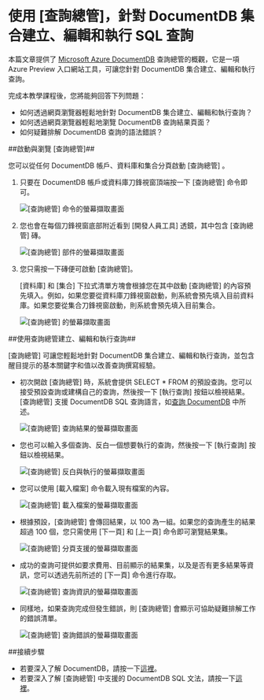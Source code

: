 <properties 
	pageTitle="使用 [查詢總管]，針對 DocumentDB 集合建立、編輯和執行 SQL 查詢 | Microsoft Azure" 
	description="深入了解 DocumentDB 查詢總管是一項 Azure 預覽入口網站工具，可用來針對 DocumentDB 集合建立、編輯和執行 SQL 查詢。" 
	services="documentdb" 
	authors="stephbaron" 
	manager="jhubbard" 
	editor="monicar" 
	documentationCenter=""/>

<tags 
	ms.service="documentdb" 
	ms.workload="data-services" 
	ms.tgt_pltfrm="na" 
	ms.devlang="na" 
	ms.topic="get-started-article"
	ms.date="09/08/2015" 
	ms.author="stbaro"/>

# 使用 [查詢總管]，針對 DocumentDB 集合建立、編輯和執行 SQL 查詢 #

本篇文章提供了 [Microsoft Azure DocumentDB](http://azure.microsoft.com/services/documentdb/) 查詢總管的概觀，它是一項 Azure Preview 入口網站工具，可讓您針對 DocumentDB 集合建立、編輯和執行查詢。

完成本教學課程後，您將能夠回答下列問題：

-	如何透過網頁瀏覽器輕鬆地針對 DocumentDB 集合建立、編輯和執行查詢？
-	如何透過網頁瀏覽器輕鬆地瀏覽 DocumentDB 查詢結果頁面？
-	如何疑難排解 DocumentDB 查詢的語法錯誤？ 

##<a id="Launch"></a>啟動與瀏覽 [查詢總管]##

您可以從任何 DocumentDB 帳戶、資料庫和集合分頁啟動 [查詢總管] 。
  
1. 只要在 DocumentDB 帳戶或資料庫刀鋒視窗頂端按一下 [查詢總管] 命令即可。

	![[查詢總管] 命令的螢幕擷取畫面](./media/documentdb-query-collections-query-explorer/queryexplorercommand.png)

2. 您也會在每個刀鋒視窗底部附近看到 [開發人員工具] 透鏡，其中包含 [查詢總管] 磚。
	
	![[查詢總管] 部件的螢幕擷取畫面](./media/documentdb-query-collections-query-explorer/queryexplorerpart.png)

2. 您只需按一下磚便可啟動 [查詢總管]。

	[資料庫] 和 [集合] 下拉式清單方塊會根據您在其中啟動 [查詢總管] 的內容預先填入。例如，如果您要從資料庫刀鋒視窗啟動，則系統會預先填入目前資料庫。如果您要從集合刀鋒視窗啟動，則系統會預先填入目前集合。

	![[查詢總管] 的螢幕擷取畫面](./media/documentdb-query-collections-query-explorer/queryexplorerinitial.png)

##<a id="Create"></a>使用查詢總管建立、編輯和執行查詢##

[查詢總管] 可讓您輕鬆地針對 DocumentDB 集合建立、編輯和執行查詢，並包含醒目提示的基本關鍵字和值以改善查詢撰寫經驗。

- 初次開啟 [查詢總管] 時，系統會提供 SELECT * FROM 的預設查詢。您可以接受預設查詢或建構自己的查詢，然後按一下 [執行查詢] 按鈕以檢視結果。[查詢總管] 支援 DocumentDB SQL 查詢語言，如[查詢 DocumentDB](documentdb-sql-query.md) 中所述。

	![[查詢總管] 查詢結果的螢幕擷取畫面](./media/documentdb-query-collections-query-explorer/queryresults1.png)

- 您也可以輸入多個查詢、反白一個想要執行的查詢，然後按一下 [執行查詢] 按鈕以檢視結果。

	![[查詢總管] 反白與執行的螢幕擷取畫面](./media/documentdb-query-collections-query-explorer/queryexplorerhighlightandrun.png)

- 您可以使用 [載入檔案] 命令載入現有檔案的內容。

	![[查詢總管] 載入檔案的螢幕擷取畫面](./media/documentdb-query-collections-query-explorer/loadqueryfile.png)

- 根據預設，[查詢總管] 會傳回結果，以 100 為一組。如果您的查詢產生的結果超過 100 個，您只需使用 [下一頁] 和 [上一頁] 命令即可瀏覽結果集。

	![[查詢總管] 分頁支援的螢幕擷取畫面](./media/documentdb-query-collections-query-explorer/queryresultspagination.png)

- 成功的查詢可提供如要求費用、目前顯示的結果集，以及是否有更多結果等資訊，您可以透過先前所述的 [下一頁] 命令進行存取。

	![[查詢總管] 查詢資訊的螢幕擷取畫面](./media/documentdb-query-collections-query-explorer/queryinformation.png)

- 同樣地，如果查詢完成但發生錯誤，則 [查詢總管] 會顯示可協助疑難排解工作的錯誤清單。

	![[查詢總管] 查詢錯誤的螢幕擷取畫面](./media/documentdb-query-collections-query-explorer/queryerror.png)

##<a name="NextSteps"></a>接續步驟

- 若要深入了解 DocumentDB，請按一下[這裡](http://azure.com/docdb)。
- 若要深入了解 [查詢總管] 中支援的 DocumentDB SQL 文法，請按一下[這裡](documentdb-sql-query.md)。
 

<!---HONumber=Oct15_HO3-->